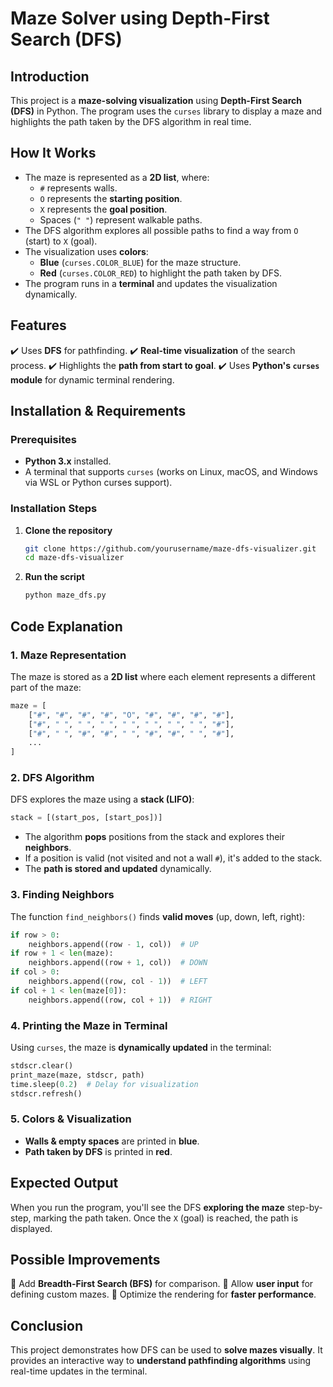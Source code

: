 # Maze Solver using Depth-First Search (DFS)

## Introduction
This project is a **maze-solving visualization** using **Depth-First Search (DFS)** in Python. The program uses the `curses` library to display a maze and highlights the path taken by the DFS algorithm in real time.

## How It Works
- The maze is represented as a **2D list**, where:
  - `#` represents walls.
  - `O` represents the **starting position**.
  - `X` represents the **goal position**.
  - Spaces (`" "`) represent walkable paths.
- The DFS algorithm explores all possible paths to find a way from `O` (start) to `X` (goal).
- The visualization uses **colors**:
  - **Blue** (`curses.COLOR_BLUE`) for the maze structure.
  - **Red** (`curses.COLOR_RED`) to highlight the path taken by DFS.
- The program runs in a **terminal** and updates the visualization dynamically.

## Features
✔️ Uses **DFS** for pathfinding.
✔️ **Real-time visualization** of the search process.
✔️ Highlights the **path from start to goal**.
✔️ Uses **Python's `curses` module** for dynamic terminal rendering.

## Installation & Requirements
### Prerequisites
- **Python 3.x** installed.
- A terminal that supports `curses` (works on Linux, macOS, and Windows via WSL or Python curses support).

### Installation Steps
1. **Clone the repository**
   ```bash
   git clone https://github.com/yourusername/maze-dfs-visualizer.git
   cd maze-dfs-visualizer
   ```
2. **Run the script**
   ```bash
   python maze_dfs.py
   ```

## Code Explanation
### 1. **Maze Representation**
The maze is stored as a **2D list** where each element represents a different part of the maze:
```python
maze = [
    ["#", "#", "#", "#", "O", "#", "#", "#", "#"],
    ["#", " ", " ", " ", " ", " ", " ", " ", "#"],
    ["#", " ", "#", "#", " ", "#", "#", " ", "#"],
    ...
]
```

### 2. **DFS Algorithm**
DFS explores the maze using a **stack (LIFO)**:
```python
stack = [(start_pos, [start_pos])]
```
- The algorithm **pops** positions from the stack and explores their **neighbors**.
- If a position is valid (not visited and not a wall `#`), it's added to the stack.
- The **path is stored and updated** dynamically.

### 3. **Finding Neighbors**
The function `find_neighbors()` finds **valid moves** (up, down, left, right):
```python
if row > 0:
    neighbors.append((row - 1, col))  # UP
if row + 1 < len(maze):
    neighbors.append((row + 1, col))  # DOWN
if col > 0:
    neighbors.append((row, col - 1))  # LEFT
if col + 1 < len(maze[0]):
    neighbors.append((row, col + 1))  # RIGHT
```

### 4. **Printing the Maze in Terminal**
Using `curses`, the maze is **dynamically updated** in the terminal:
```python
stdscr.clear()
print_maze(maze, stdscr, path)
time.sleep(0.2)  # Delay for visualization
stdscr.refresh()
```

### 5. **Colors & Visualization**
- **Walls & empty spaces** are printed in **blue**.
- **Path taken by DFS** is printed in **red**.

## Expected Output
When you run the program, you'll see the DFS **exploring the maze** step-by-step, marking the path taken. Once the `X` (goal) is reached, the path is displayed.

## Possible Improvements
🔹 Add **Breadth-First Search (BFS)** for comparison.
🔹 Allow **user input** for defining custom mazes.
🔹 Optimize the rendering for **faster performance**.

## Conclusion
This project demonstrates how DFS can be used to **solve mazes visually**. It provides an interactive way to **understand pathfinding algorithms** using real-time updates in the terminal.